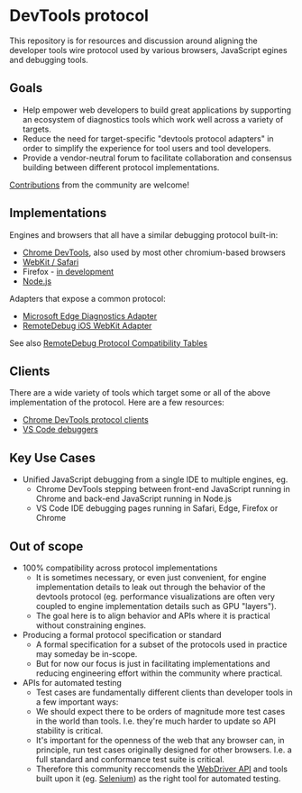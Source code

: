 # DevTools protocol

This repository is for resources and discussion around aligning the developer tools wire protocol used by various browsers, JavaScript egines and debugging tools.

## Goals

- Help empower web developers to build great applications by supporting an ecosystem of diagnostics tools which work well across a variety of targets.
- Reduce the need for target-specific "devtools protocol adapters" in order to simplify the experience for tool users and tool developers.
- Provide a vendor-neutral forum to facilitate collaboration and consensus building between different protocol implementations.

[Contributions](CONTRIBUTING.md) from the community are welcome!

## Implementations
Engines and browsers that all have a similar debugging protocol built-in:
- [Chrome DevTools](https://chromedevtools.github.io/devtools-protocol/), also used by most other chromium-based browsers
- [WebKit / Safari](https://github.com/WebKit/webkit/tree/master/Source/JavaScriptCore/inspector/protocol)
- Firefox - [in development](https://groups.google.com/forum/#!msg/mozilla.dev.platform/4-4A8W-nP5g/Y9C9UkWTAAAJ)
- [Node.js](https://chromedevtools.github.io/devtools-protocol/v8/)

Adapters that expose a common protocol:
- [Microsoft Edge Diagnostics Adapter](https://github.com/Microsoft/edge-diagnostics-adapter)
- [RemoteDebug iOS WebKit Adapter](https://github.com/RemoteDebug/remotedebug-ios-webkit-adapter)

See also [RemoteDebug Protocol Compatibility Tables](http://compatibility.remotedebug.org/)

## Clients
There are a wide variety of tools which target some or all of the above implementation of the protocol.  Here are a few resources:
- [Chrome DevTools protocol clients](https://github.com/ChromeDevTools/awesome-chrome-devtools#chrome-devtools-protocol)
- [VS Code debuggers](https://github.com/Microsoft/vscode-chrome-debug-core/blob/master/README.md)

## Key Use Cases

- Unified JavaScript debugging from a single IDE to multiple engines, eg.
  - Chrome DevTools stepping between front-end JavaScript running in Chrome and back-end JavaScript running in Node.js
  - VS Code IDE debugging pages running in Safari, Edge, Firefox or Chrome
  
## Out of scope

- 100% compatibility across protocol implementations
  - It is sometimes necessary, or even just convenient, for engine implementation details to leak out through the behavior of the devtools protocol (eg. performance visualizations are often very coupled to engine implementation details such as GPU "layers").
  - The goal here is to align behavior and APIs where it is practical without constraining engines.  
- Producing a formal protocol specification or standard
  - A formal specification for a subset of the protocols used in practice may someday be in-scope.
  - But for now our focus is just in facilitating implementations and reducing engineering effort within the community where practical.
- APIs for automated testing
  - Test cases are fundamentally different clients than developer tools in a few important ways:
   - We should expect there to be orders of magnitude more test cases in the world than tools.  I.e. they're much harder to update so API stability is critical.
   - It's important for the openness of the web that any browser can, in principle, run test cases originally designed for other browsers.  I.e. a full standard and conformance test suite is critical.
  - Therefore this community reccomends the [WebDriver API](https://w3c.github.io/webdriver/webdriver-spec.html) and tools built upon it (eg. [Selenium](http://www.seleniumhq.org/)) as the right tool for automated testing.
